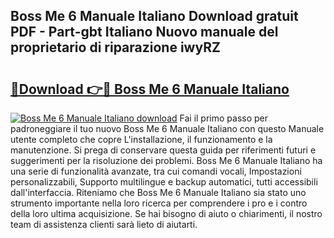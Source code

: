 ## Boss Me 6 Manuale Italiano Download gratuit PDF - Part-gbt Italiano Nuovo manuale del proprietario di riparazione iwyRZ

# <h2><a href="http://dfff7w.blite.top/?on=Boss+Me+6+Manuale+Italiano">🔗Download 👉🔴 Boss Me 6 Manuale Italiano</a></h2>

[![Boss Me 6 Manuale Italiano download](https://i.imgur.com/lujVjoI.png)](http://dfff7w.blite.top/?on=Boss+Me+6+Manuale+Italiano)
Fai il primo passo per padroneggiare il tuo nuovo Boss Me 6 Manuale Italiano con questo Manuale utente completo che copre L'installazione, il funzionamento e la manutenzione. Si prega di conservare questa guida per riferimenti futuri e suggerimenti per la risoluzione dei problemi. Boss Me 6 Manuale Italiano ha una serie di funzionalità avanzate, tra cui comandi vocali, Impostazioni personalizzabili, Supporto multilingue e backup automatici, tutti accessibili dall'interfaccia. Riteniamo che Boss Me 6 Manuale Italiano sia stato uno strumento importante nella loro ricerca per comprendere i pro e i contro della loro ultima acquisizione. Se hai bisogno di aiuto o chiarimenti, il nostro team di assistenza clienti sarà lieto di aiutarti.
